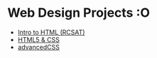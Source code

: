 # Web Design Projects :O

<ul>
    <li><a href="intro_html/index.html" target="_blank">Intro to HTML (RCSAT)</a></li>
    <li><a href="html5_css/home.html" target="_blank">HTML5 & CSS</a></li>
    <li><a href="advancedCSS/home.html" target="_blank">advancedCSS</a></li>
</ul>
